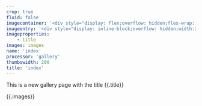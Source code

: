 ```yaml
---
crop: true
fluid: false
imagecontainer: '<div style="display: flex;overflow: hidden;flex-wrap: wrap;justify-content: center;">{{.images}}</div>'
imageentry: '<div style="display: inline-block;overflow: hidden;width:200px;height:280px;padding: 5px 5px 5px 5px;"><a href="{{`{{.source}}`}}"><img loading="lazy" src="{{`{{.thumbnail}}`}}" alt="{{`{{.name}}`}}"><p style="margin-top: 8px;">{{`{{.name}}`}}<br/>Titel: {{`{{.title}}`}}<br/>Größe: {{`{{.size}}`}}</p></a></div><br/>'
imageproperties:
    - title
images: images
name: 'index'
processor: 'gallery'
thumbswidth: 200
title: 'index'
---
```

This is a new gallery page with the title {{.title}}

{{.images}}